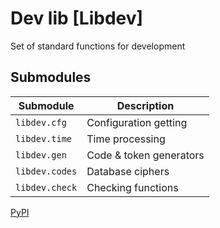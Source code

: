 # Dev lib [Libdev]
Set of standard functions for development

## Submodules
Submodule | Description
---|----
` libdev.cfg ` | Configuration getting
` libdev.time ` | Time processing
` libdev.gen ` | Code & token generators
` libdev.codes ` | Database ciphers
` libdev.check ` | Checking functions

[PyPI](https://pypi.org/project/libdev/)
